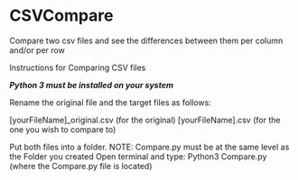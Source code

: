 # CSVCompare
Compare two csv files and see the differences between them per column and/or per row


Instructions for Comparing CSV files

***Python 3 must be installed on your system***


Rename the original file and the target files as follows:

[yourFileName]_original.csv (for the original)
[yourFileName].csv (for the one you wish to compare to)

Put both files into a folder.
NOTE: Compare.py must be at the same level as the Folder you created
Open terminal and type: Python3 Compare.py  (where the Compare.py file is located)
